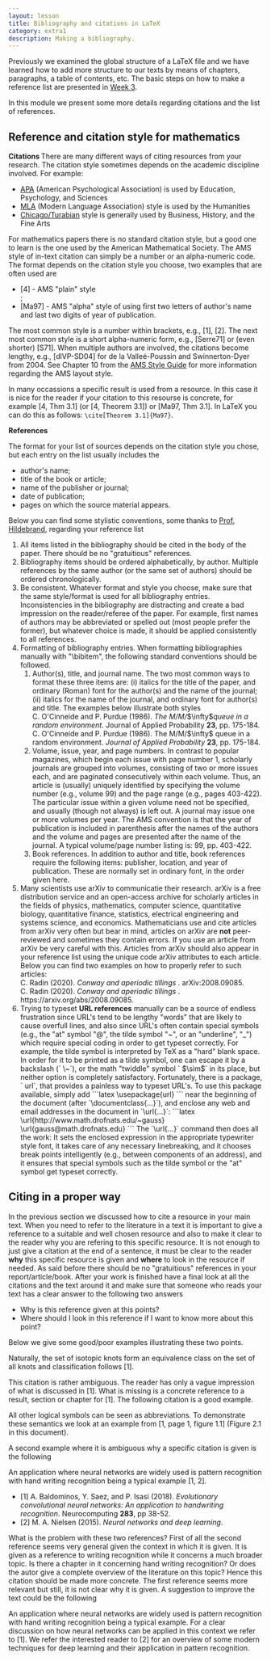 ```yaml
---
layout: lesson
title: Bibliography and citations in LaTeX
category: extra1
description: Making a bibliography.
---
```


Previously we examined the global structure of a LaTeX file and
we have learned how to add more structure to our texts by means 
of chapters, paragraphs, a table of contents, etc. The basic steps
on how to make a reference list are presented in [Week 3](http://uva-fnwi.github.io/LaTeX/week3/structure2/).

In this module we present some more details regarding citations and the list of references.


Reference and citation style for mathematics
--------------------------------------------

<b> Citations </b>
There are many different ways of citing resources from your research. The citation style 
sometimes depends on the academic discipline involved. For example:

<ul>
  <li><a href = "https://pitt.libguides.com/citationhelp/apa7">APA</a> (American Psychological Association) is used by Education, Psychology, and Sciences</li>
  <li><a href = "https://pitt.libguides.com/citationhelp/mla8thedition">MLA</a> (Modern Language Association) style is used by the Humanities</li>
  <li><a href = "https://pitt.libguides.com/citationhelp/chicago">Chicago/Turabian</a> style is generally used by Business, History, and the Fine Arts</li></ul>

For mathematics papers there is no standard citation style, but a good one to learn is the one used by the American Mathematical Society.
The AMS style of in-text citation can simply be a number or an alpha-numeric code. The format depends on the citation style you choose, two examples
that are often used are
<ul>
  <li>[4] - AMS "plain" style </li>;
  <li> [Ma97] - AMS "alpha" style of using first two letters of author's name and last two digits of year of publication. </li>
</ul>

The most common style is a number within brackets, e.g., [1], [2]. The next most common style is a short alpha-numeric form, e.g., [Serre71] or (even
shorter) [S71]. When multiple authors are involved, the citations become lengthy, e.g., [dlVP-SD04] for de la Valleé-Poussin and Swinnerton-Dyer
from 2004. See Chapter 10 from the [AMS Style Guide](https://www.ams.org/publications/authors/AMS-StyleGuide-online.pdf) for more information regarding
the AMS layout style.

In many occassions a specific result is used from a resource. In this case it is nice for the reader if your citation to this resourse is concrete,
for example [4, Thm 3.1] (or [4, Theorem 3.1]) or [Ma97, Thm 3.1]. In LaTeX you can do this as follows: `\cite[Theorem 3.1]{Ma97}`. 

<b> References </b>

The format for your list of sources depends on the citation style you chose, but each entry on the list usually includes the
<ul>
  <li> author's name; </li>
  <li> title of the book or article; </li>
  <li> name of the publisher or journal; </li>
  <li> date of publication; </li>
  <li> pages on which the source material appears.</li>
</ul>

Below you can find some stylistic conventions, some thanks to [Prof. Hildebrand](https://faculty.math.illinois.edu/~hildebr/tex/tips-bibliographies.html), 
regarding your reference list

<ol>
  <li> All items listed in the bibliography should be cited in the body of the paper. There should be no "gratuitious" references.</li>
  <li> Bibliography items should be ordered alphabetically, by author. Multiple references by the same author (or the same set of authors) should be ordered chronologically.</li>
  <li> Be consistent. Whatever format and style you choose, make sure that the same style/format is used for all bibliography entries. Inconsistencies in the bibliography are distracting and create a bad impression on the reader/referee of the paper. For example, first names of authors may be abbreviated or spelled out (most people prefer the former), but whatever choice is made, it should be applied consistently to all references.</li>
  <li> Formatting of bibliography entries. When formatting bibliographies manually with "\bibitem", the following standard conventions should be followed.
      <ol>
          <li> Author(s), title, and journal name. The two most common ways to format these three items are: (i) italics for the title of the paper, and ordinary (Roman) font for the author(s) and the name of the journal; (ii) italics for the name of the journal, and ordinary font for author(s) and title. The examples below illustrate both styles
<div class="example" markdown="0">
  C. O'Cinneide and P. Purdue (1986). <i>The M/M/</i>$\infty$<i>queue in a random environment</i>. Journal of Applied Probability <b> 23</b>, pp. 175-184.
</div>  
<div class="example" markdown="0">
C. O'Cinneide and P. Purdue (1986). The M/M/$\infty$ queue in a random environment. <i>Journal of Applied Probability</i> <b> 23</b>, pp. 175-184.
            </div> </li>
          <li>Volume, issue, year, and page numbers. In contrast to popular magazines, which begin each issue with page number 1, scholarly journals are grouped into volumes, consisting of two or more issues each, and are paginated consecutively within each volume. Thus, an article is (usually) uniquely identified by specifying the volume number (e.g., volume 99) and the page range (e.g., pages 403-422). The particular issue within a given volume need not be specified, and usually (though not always) is left out. A journal may issue one or more volumes per year. The AMS convention is that the year of publication is included in parenthesis after the names of the authors  and the volume and pages are presented after the name of the journal. A typical volume/page number listing is: 99, pp. 403-422.</li>
           <li>Book references. In addition to author and title, book references require the following items: publisher, location, and year of publication. These are normally set in ordinary font, in the order given here.</li></ol>
  <li> Many scientists use arXiv to communicatie their research. arXiv is a free distribution service and an open-access archive for scholarly articles in the fields of physics, mathematics, computer science, quantitative biology, quantitative finance, statistics, electrical engineering and systems science, and economics. Mathematicians use and cite articles from arXiv very often but bear in mind, articles on arXiv are <b>not</b> peer-reviewed and sometimes they contain errors. If you use an article from arXiv be very careful with this. Articles from arXiv should also appear in your reference list using the unique code arXiv attributes to each article. Below you can find two examples on how to properly refer to such articles:
<div class="example" markdown="0">
  C. Radin (2020). <i>Conway and aperiodic tillings </i>. arXiv:2008.09085.
</div>  
<div class="example" markdown="0">
C. Radin (2020). <i>Conway and aperiodic tillings </i>. https://arxiv.org/abs/2008.09085. 
</div> </li>
  <li> Trying to typeset <b>URL references</b> manually can be a source of endless frustration since URL's tend to be lengthy "words" that are likely to cause overfull
    lines, and also since URL's often contain special symbols (e.g., the "at" symbol "@", the tilde symbol "~", or an "underline", "_") which require special coding in
    order to get typeset correctly. For example, the tilde symbol is interpreted by TeX as a "hard" blank space. In order for it to be printed as a tilde symbol, one can
    escape it by a backslash (` \~`), or the math "twiddle" symbol ` $\sim$` in its place, but neither option is completely satisfactory. Fortunately, there is a package, `
    url`, that provides a painless way to typeset URL's. To use this package available, simply add
    ```latex
    \usepackage{url}
    ```
    near the beginning of the document (after `\documentclass{...}`), and enclose any web and email addresses in the document in `\url{...}`:
    ```latex
    \url{http://www.math.drofnats.edu/~gauss}
    \url{gauss@math.drofnats.edu}
    ```
    The `\url{...}` command then does all the work: It sets the enclosed expression in the appropriate typewriter style font, it takes care of any necessary linebreaking,
    and it chooses break points intelligently (e.g., between components of an address), and it ensures that special symbols such as the tilde symbol or the "at" symbol get
    typeset correctly. </li></ol>
    

Citing in a proper way
----------------------

In the previous section we discussed how to cite a resource in your main text. When you need to refer to the literature in a text it is important to give a reference to a suitable and well chosen resource and also to make it clear to the reader why you are refering to this specific resource. It is not enough to just give a citation at the end of a sentence, it must be clear to the reader <b>why</b> this specific resource is given and <b>where</b> to look in the resource if needed. As said before there should be no "gratuitious" references in your report/article/book. After your work is finished have a final look at all the citations and the text around it and make sure that someone who reads your text has a clear answer to the following two answers
<ul>
  <li> Why is this reference given at this points? </li>
  <li> Where should I look in this reference if I want to know more about this point? </li>
  </ul>

Below we give some good/poor examples illustrating these two points. 

<div class="example" markdown="0">
Naturally, the set of isotopic knots form an equivalence class on the set of all knots and classification follows [1].
</div>

This citation is rather ambiguous. The reader has only a vague impression of what is discussed in [1]. What is missing is a concrete reference to a result, section or chapter for [1]. The following citation is a good example. 

<div class="example" markdown="0">
All other logical symbols can be seen as abbreviations. To demonstrate these semantics we look at an example from [1, page 1, figure 1.1] (Figure 2.1 in this document).
</div>

A second example where it is ambiguous why a specific citation is given is the following

<div class="example" markdown="0">
An application where neural networks are widely used is pattern recognition with hand writing recognition being a typical example [1, 2].
<ul>
  <li> [1] A. Baldominos, Y. Saez, and P. Isasi (2018). <i>Evolutionary convolutional neural networks: An application to handwriting recognition</i>. Neurocomputing <b>283</b>, pp 38-52.</li>
  <li> [2] M. A. Nielsen (2015). <i>Neural networks and deep learning</i>.</li>
  </ul></div>
 
What is the problem with these two references? First of all the second reference seems very general given the context in which it is given. It is given as a reference to writing recognition while it concerns a much broader topic. Is there a chapter in it concerning hand writing recognition? Or does the autor give a complete overview of the literature on this topic? Hence this citation should be made more concrete. The first reference seems more relevant but still, it is not clear why it is given. A suggestion to improve the text could be the following

<div class="example" markdown="0">
An application where neural networks are widely used is pattern recognition with hand writing recognition being a typical example. For a clear discussion on how neural networks can be applied in this context we refer to [1]. We refer the interested reader to [2] for an overview of some modern techniques for deep learning and their application in pattern recognition.
</div>
